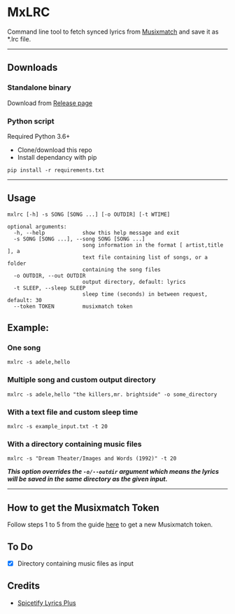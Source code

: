 # MxLRC
Command line tool to fetch synced lyrics from [Musixmatch](https://www.musixmatch.com/) and save it as *.lrc file.

---

## Downloads
### Standalone binary
Download from [Release page](https://github.com/fashni/MxLRC/releases)
### Python script
Required Python 3.6+
- Clone/download this repo
- Install dependancy with pip
```
pip install -r requirements.txt
```

---

## Usage
```
mxlrc [-h] -s SONG [SONG ...] [-o OUTDIR] [-t WTIME]

optional arguments:
  -h, --help            show this help message and exit
  -s SONG [SONG ...], --song SONG [SONG ...]
                        song information in the format [ artist,title ], a
                        text file containing list of songs, or a folder
                        containing the song files
  -o OUTDIR, --out OUTDIR
                        output directory, default: lyrics
  -t SLEEP, --sleep SLEEP
                        sleep time (seconds) in between request, default: 30
  --token TOKEN         musixmatch token
```

## Example:
### One song
```
mxlrc -s adele,hello
```
### Multiple song and custom output directory
```
mxlrc -s adele,hello "the killers,mr. brightside" -o some_directory
```
### With a text file and custom sleep time
```
mxlrc -s example_input.txt -t 20
```
### With a directory containing music files
```
mxlrc -s "Dream Theater/Images and Words (1992)" -t 20
```
**_This option overrides the `-o/--outdir` argument which means the lyrics will be saved in the same directory as the given input._**

---

## How to get the Musixmatch Token
Follow steps 1 to 5 from the guide [here](https://spicetify.app/docs/faq#sometimes-popup-lyrics-andor-lyrics-plus-seem-to-not-work) to get a new Musixmatch token.

## To Do
- [x] Directory containing music files as input

## Credits
* [Spicetify Lyrics Plus](https://github.com/spicetify/spicetify-cli/tree/master/CustomApps/lyrics-plus)
